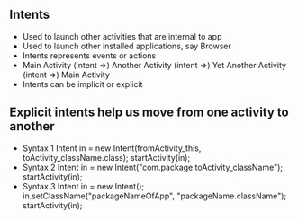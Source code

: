 ## Intents
  - Used to launch other activities that are internal to app
  - Used to launch other installed applications, say Browser
  - Intents represents events or actions
  - Main Activity
      (intent =>) Another Activity
      (intent =>) Yet Another Activity
      (intent =>) Main Activity
  - Intents can be implicit or explicit


## Explicit intents help us move from one activity to another
  - Syntax 1
		Intent in = new Intent(fromActivity_this, toActivity_className.class);
		startActivity(in);
  - Syntax 2
      	Intent in = new Intent("com.package.toActivity_className");
		startActivity(in);
  - Syntax 3
      	Intent in = new Intent();
		in.setClassName("packageNameOfApp", "packageName.className");
		startActivity(in);						
